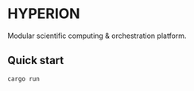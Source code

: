 # HYPERION

Modular scientific computing & orchestration platform.

## Quick start
```bash
cargo run